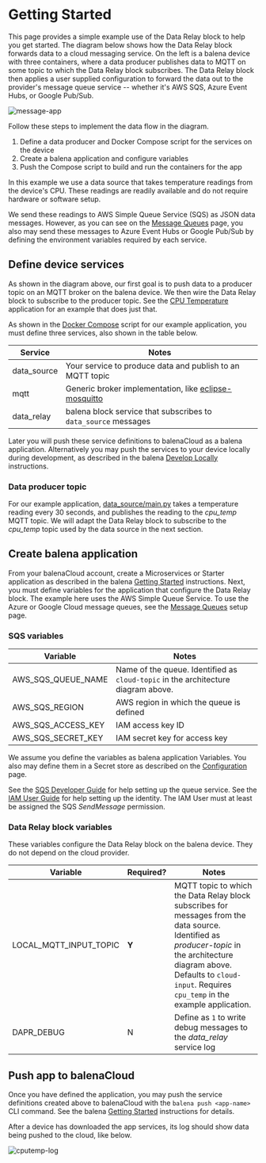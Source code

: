 # Getting Started
This page provides a simple example use of the Data Relay block to help you get started. The diagram below shows how the Data Relay block forwards data to a cloud messaging service. On the left is a balena device with three containers, where a data producer publishes data to MQTT on some topic to which the Data Relay block subscribes. The Data Relay block then applies a user supplied configuration to forward the data out to the provider's message queue service -- whether it's AWS SQS, Azure Event Hubs, or Google Pub/Sub.

![message-app](https://raw.githubusercontent.com/balena-io-playground/data-relay/main/docs/images/message-app.png)

Follow these steps to implement the data flow in the diagram.

 1. Define a data producer and Docker Compose script for the services on the device
 1. Create a balena application and configure variables
 1. Push the Compose script to build and run the containers for the app

In this example we use a data source that takes temperature readings from the device's CPU. These readings are readily available and do not require hardware or software setup.

We send these readings to AWS Simple Queue Service (SQS) as JSON data messages. However, as you can see on the [Message Queues](message-queues) page, you also may send these messages to Azure Event Hubs or Google Pub/Sub by defining the environment variables required by each service.

## Define device services

As shown in the diagram above, our first goal is to push data to a producer topic on an MQTT broker on the balena device. We then wire the Data Relay block to subscribe to the producer topic. See the [CPU Temperature](https://github.com/balena-io-playground/data-relay/tree/main/examples/cputemp) application for an example that does just that.

As shown in the [Docker Compose](https://github.com/balena-io-playground/data-relay/blob/main/examples/cputemp/docker-compose.yml) script for our example application, you must define three services, also shown in the table below.

| Service    | Notes                                                                                                                                                       |
|------------|-------------------------------------------------------------------------------------------------------------------------------------------------------------|
| data_source|Your service to produce data and publish to an MQTT topic                                                                                                   |
| mqtt       |Generic broker implementation, like [eclipse-mosquitto](https://hub.docker.com/_/eclipse-mosquitto)                                                                   |
| data_relay      |                                                                                         balena block service that subscribes to `data_source` messages|

Later you will push these service definitions to balenaCloud as a balena application. Alternatively you may push the services to your device locally during development, as described in the balena [Develop Locally](https://www.balena.io/docs/learn/develop/local-mode/) instructions.

### Data producer topic
For our example application, [data_source/main.py](https://github.com/balena-io-playground/data-relay/blob/main/examples/cputemp/cputemp/main.py) takes a temperature reading every 30 seconds, and publishes the reading to the *cpu_temp* MQTT topic. We will adapt the Data Relay block to subscribe to the *cpu_temp* topic used by the data source in the next section.

## Create balena application
From your balenaCloud account, create a Microservices or Starter application as described in the balena [Getting Started](https://www.balena.io/docs/learn/getting-started/raspberrypi3/nodejs/) instructions. Next, you must define variables for the application that configure the Data Relay block. The example here uses the AWS Simple Queue Service. To use the Azure or Google Cloud message queues, see the [Message Queues](message-queues) setup page.

### SQS variables

| Variable         | Notes                                                                             |
|------------------|-----------------------------------------------------------------------------------|
|AWS_SQS_QUEUE_NAME|Name of the queue. Identified as `cloud-topic` in the architecture diagram above.|
|AWS_SQS_REGION    |AWS region in which the queue is defined                                           |
|AWS_SQS_ACCESS_KEY|IAM access key ID                                                                  |
|AWS_SQS_SECRET_KEY|IAM secret key for access key                                                      |

We assume you define the variables as balena application Variables. You also may define them in a Secret store as described on the [Configuration](configuration#configuration-via-secret-store) page.

See the [SQS Developer Guide](https://docs.aws.amazon.com/AWSSimpleQueueService/latest/SQSDeveloperGuide/welcome.html) for help setting up the queue service. See the [IAM User Guide](https://docs.aws.amazon.com/IAM/latest/UserGuide/index.html) for help setting up the identity. The IAM User must at least be assigned the SQS *SendMessage* permission.

### Data Relay block variables
These variables configure the Data Relay block on the balena device. They do not depend on the cloud provider.

| Variable              | Required? | Notes                                                                                                                                             |
|----------------------- | ----------- | ---------------------------------------------------------------------------------------------------------------------------------------- |
|LOCAL_MQTT_INPUT_TOPIC | **Y** |MQTT topic to which the Data Relay block subscribes for messages from the data source. Identified as *producer-topic* in the architecture diagram above. Defaults to `cloud-input`. Requires `cpu_temp` in the example application. |
|DAPR_DEBUG       | N |Define as `1` to write debug messages to the *data_relay* service log                                                                                                   |

## Push app to balenaCloud
Once you have defined the application, you may push the service definitions created above to balenaCloud with the `balena push <app-name>` CLI command. See the balena [Getting Started](https://www.balena.io/docs/learn/getting-started/raspberrypi3/nodejs/#add-release) instructions for details.

After a device has downloaded the app services, its log should show data being pushed to the cloud, like below.

![cputemp-log](https://raw.githubusercontent.com/balena-io-playground/data-relay/main/docs/images/cputemp-log.png)
